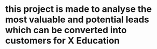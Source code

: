 # this project is made to analyse the most valuable and potential leads which can be converted into customers for X Education